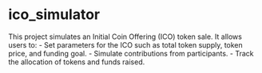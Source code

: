 # ico_simulator
This project simulates an Initial Coin Offering (ICO) token sale. It allows users to: - Set parameters for the ICO such as total token supply, token price, and funding goal. - Simulate contributions from participants. - Track the allocation of tokens and funds raised.
